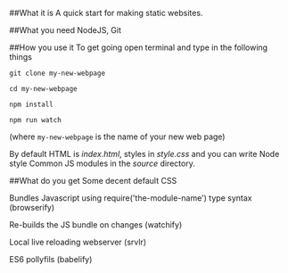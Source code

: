 ##What it is
A quick start for making static websites. 

##What you need
NodeJS, Git

##How you use it
To get going open terminal and type in the following things

`git clone my-new-webpage`

`cd my-new-webpage`

`npm install`

`npm run watch`

(where `my-new-webpage` is the name of your new web page)

By default HTML is _index.html_, styles in _style.css_ and you can write Node style Common JS modules in the _source_ directory.



##What do you get
Some decent default CSS

Bundles Javascript using require('the-module-name') type syntax (browserify)

Re-builds the JS bundle on changes (watchify)

Local live reloading webserver (srvlr)

ES6 pollyfils (babelify)